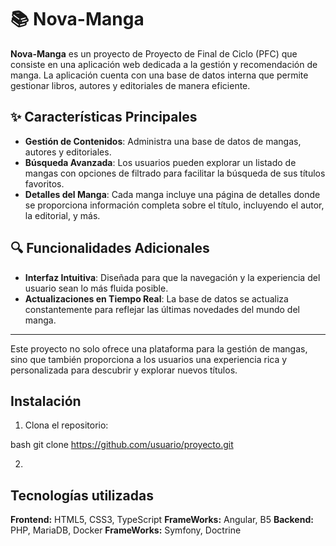 # **📚 Nova-Manga**

**Nova-Manga** es un proyecto de Proyecto de Final de Ciclo (PFC) que consiste en una aplicación web dedicada a la gestión y recomendación de manga. La aplicación cuenta con una base de datos interna que permite gestionar libros, autores y editoriales de manera eficiente. 

## **✨ Características Principales**

- **Gestión de Contenidos**: Administra una base de datos de mangas, autores y editoriales.
- **Búsqueda Avanzada**: Los usuarios pueden explorar un listado de mangas con opciones de filtrado para facilitar la búsqueda de sus títulos favoritos.
- **Detalles del Manga**: Cada manga incluye una página de detalles donde se proporciona información completa sobre el título, incluyendo el autor, la editorial, y más.

## **🔍 Funcionalidades Adicionales**

- **Interfaz Intuitiva**: Diseñada para que la navegación y la experiencia del usuario sean lo más fluida posible.
- **Actualizaciones en Tiempo Real**: La base de datos se actualiza constantemente para reflejar las últimas novedades del mundo del manga.

---

Este proyecto no solo ofrece una plataforma para la gestión de mangas, sino que también proporciona a los usuarios una experiencia rica y personalizada para descubrir y explorar nuevos títulos.


## **Instalación**

1. Clona el repositorio:
   
bash
   git clone https://github.com/usuario/proyecto.git

2. 


## **Tecnologías utilizadas**

**Frontend:** HTML5, CSS3, TypeScript
**FrameWorks:** Angular, B5
**Backend:** PHP, MariaDB, Docker
**FrameWorks:** Symfony, Doctrine

